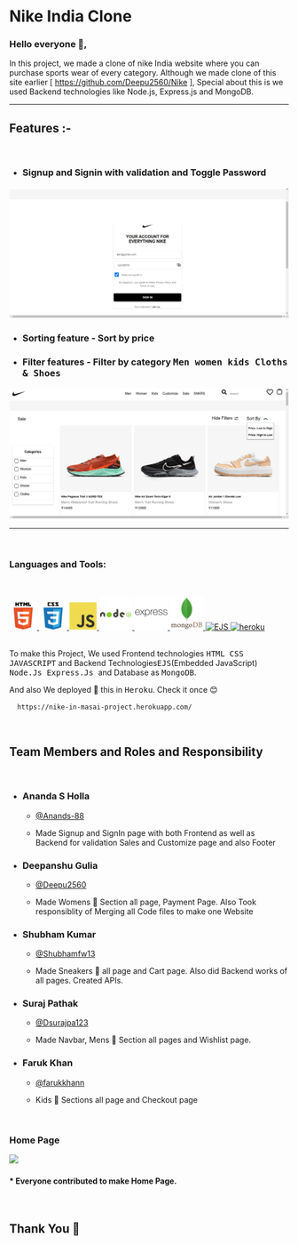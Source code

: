 # Nike India Clone

### Hello everyone 👋, 
    
  In this project, we made a clone of nike India website where you can purchase sports wear of every category. Although we made clone of this site earlier [ https://github.com/Deepu2560/Nike ], Special about this is we used Backend technologies like Node.js, Express.js and MongoDB.
<hr/> 

 ## Features :-
<br/>

- ### Signup and Signin with validation and  Toggle Password

<img src="./images/signin.png"/>

<br/>

- ### Sorting feature - Sort by price

- ### Filter features - Filter by category <kbd>Men women kids Cloths & Shoes</kbd>

<img src="./images/sales.png"/>

<br/>
<hr/> 
<br/>

<h3 align="left">Languages and Tools:</h3>
<br/>
<p align="left"> 
 <a href="https://www.w3.org/html/" target="_blank" rel="noreferrer"> <!--HTML5 -->
<img src="https://raw.githubusercontent.com/devicons/devicon/master/icons/html5/html5-original-wordmark.svg" alt="html5" width="50" height="50"/> </a> 
 <a href="https://www.w3schools.com/css/" target="_blank" rel="noreferrer"> <!-- CSS -->
<img src="https://raw.githubusercontent.com/devicons/devicon/master/icons/css3/css3-original-wordmark.svg" alt="css3" width="50" height="50"/> </a> 
 <a href="https://developer.mozilla.org/en-US/docs/Web/JavaScript" target="_blank" rel="noreferrer"> <!-- JavaScript -->
<img src="https://raw.githubusercontent.com/devicons/devicon/master/icons/javascript/javascript-original.svg" alt="javascript" width="50" height="50"/> </a> 
 <a href="https://nodejs.org" target="_blank" rel="noreferrer"> <!-- NodeJS -->
<img src="https://raw.githubusercontent.com/devicons/devicon/master/icons/nodejs/nodejs-original-wordmark.svg" alt="nodejs" width="60" height="60"/> </a>
<a href="https://expressjs.com" target="_blank" rel="noreferrer"> <!-- EXPRESS -->
<img src="https://raw.githubusercontent.com/devicons/devicon/master/icons/express/express-original-wordmark.svg" alt="express" width="60" height="60"/> </a>
<a href="https://www.mongodb.com/" target="_blank" rel="noreferrer"> <!-- MOngoDB -->
<img src="https://raw.githubusercontent.com/devicons/devicon/master/icons/mongodb/mongodb-original-wordmark.svg" alt="mongodb" width="60" height="60"/> </a> 
<a href="https://ejs.co/#install" target="_blank" rel="noreferrer"> <!-- EJS-->
<img src="https://external-content.duckduckgo.com/ip3/ejs.co.ico" alt="EJS" width="50" height="50"/> </a>  
<a href="https://heroku.com" target="_blank" rel="noreferrer"> <!-- HEROKU -->
<img src="https://www.vectorlogo.zone/logos/heroku/heroku-icon.svg" alt="heroku" width="50" height="50"/> </a> 
 </p>
 <br/>
To make this Project, We used Frontend technologies <kbd> HTML CSS JAVASCRIPT</kbd>
and Backend Technologies<KBD>EJS</kbd>(Embedded JavaScript) <kbd>Node.Js Express.Js </kbd> and Database as <kbd>MongoDB</kbd>.

And also We deployed 🚀 this in <kbd>Heroku</kbd>. Check it once 😊

```bash
  https://nike-in-masai-project.herokuapp.com/
```
<br/>

## Team Members and Roles and Responsibility

<br>

- ### Ananda S Holla

  - [@Anands-88](https://github.com/Anands-88)

  - <p>Made Signup and SignIn page with both Frontend as well as Backend for validation Sales and Customize page and also Footer </p>

- ### Deepanshu Gulia

  - [@Deepu2560](https://github.com/Deepu2560)

  - <p>Made Womens 👩 Section all page, Payment Page. Also Took responsiblity of Merging all Code files to make one Website </p>

- ### Shubham Kumar
 
  - [@Shubhamfw13](https://github.com/Shubhamfw13)

  - <p> Made Sneakers 👟 all page and Cart page. Also did Backend works of all pages. Created APIs.   </p>
- ### Suraj Pathak
 
  - [@Dsurajpa123](https://github.com/surajpa123)

  - <p>Made Navbar, Mens 🧔  Section all pages and Wishlist page. </p>

- ### Faruk Khan

  - [@farukkhann](https://github.com/farukkhann)

  - <p> Kids 🧒 Sections all page and Checkout page</p>

<br/>

### Home Page

<img src="./images/home.png"/>

#### * Everyone contributed to make Home Page.
<br/>

## Thank You 🙏
